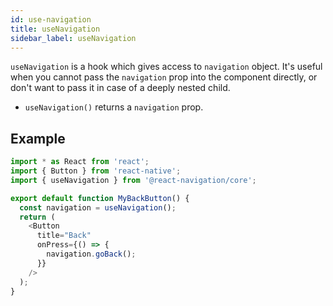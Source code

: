 ```yaml
---
id: use-navigation
title: useNavigation
sidebar_label: useNavigation
---
```


`useNavigation` is a hook which gives access to `navigation` object. It's useful when you cannot pass the `navigation` prop into the component directly, or don't want to pass it in case of a deeply nested child.

- `useNavigation()` returns a `navigation` prop.

## Example

```js
import * as React from 'react';
import { Button } from 'react-native';
import { useNavigation } from '@react-navigation/core';

export default function MyBackButton() {
  const navigation = useNavigation();
  return (
    <Button
      title="Back"
      onPress={() => {
        navigation.goBack();
      }}
    />
  );
}
```
